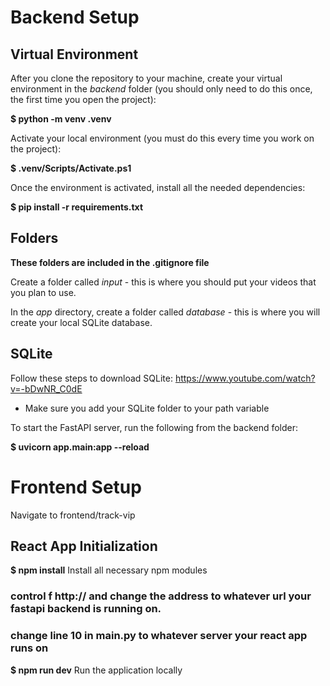 # Backend Setup

## Virtual Environment

After you clone the repository to your machine, create your virtual environment in the *backend* folder (you should only need to do this once, the first time you open the project):

**$ python -m venv .venv**

Activate your local environment (you must do this every time you work on the project):

**$ .venv/Scripts/Activate.ps1**

Once the environment is activated, install all the needed dependencies:

**$ pip install -r requirements.txt**

## Folders
**These folders are included in the .gitignore file**

Create a folder called *input* - this is where you should put your videos that you plan to use.

In the *app* directory, create a folder called *database* - this is where you will create your local SQLite database.

## SQLite

Follow these steps to download SQLite: https://www.youtube.com/watch?v=-bDwNR_C0dE
- Make sure you add your SQLite folder to your path variable

To start the FastAPI server, run the following from the backend folder:

**$ uvicorn app.main:app --reload**

# Frontend Setup
Navigate to frontend/track-vip

## React App Initialization

**$ npm install**
Install all necessary npm modules

### control f http:// and change the address to whatever url your fastapi backend is running on.

### change line 10 in main.py to whatever server your react app runs on


**$ npm run dev**
Run the application locally
